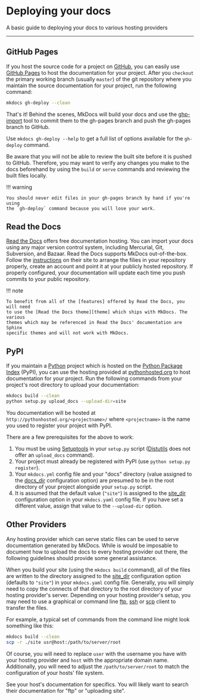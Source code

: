 # Deploying your docs

A basic guide to deploying your docs to various hosting providers

---

## GitHub Pages

If you host the source code for a project on [GitHub], you can easily use
[GitHub Pages] to host the documentation for your project. After you `checkout`
the primary working branch (usually `master`) of the git repository where you
maintain the source documentation for your project, run the following command:

```sh
mkdocs gh-deploy --clean
```

That's it! Behind the scenes, MkDocs will build your docs and use the [ghp-import]
tool to commit them to the gh-pages branch and push the gh-pages branch to
GitHub.

Use `mkdocs gh-deploy --help` to get a full list of options available for the
`gh-deploy` command.

Be aware that you will not be able to review the built site before it is pushed
to GitHub. Therefore, you may want to verify any changes you make to the docs
beforehand by using the `build` or `serve` commands and reviewing the built
files locally.

!!! warning

    You should never edit files in your gh-pages branch by hand if you're using
    the `gh-deploy` command because you will lose your work.



[GitHub]: https://github.com/
[GitHub Pages]: https://pages.github.com/
[ghp-import]: https://github.com/davisp/ghp-import

## Read the Docs

[Read the Docs][rtd] offers free documentation hosting. You can import your docs
using any major version control system, including Mercurial, Git, Subversion,
and Bazaar. Read the Docs supports MkDocs out-of-the-box. Follow the
[instructions] on their site to arrange the filies in your repository properly,
create an account and point it at your publicly hosted repository. If properly
configured, your documentation will update each time you push commits to your
public repository.

!!! note

    To benefit from all of the [features] offered by Read the Docs, you will need
    to use the [Read the Docs theme][theme] which ships with MkDocs. The various
    themes which may be referenced in Read the Docs' documentation are Sphinx
    specific themes and will not work with MkDocs.

[rtd]: https://readthedocs.org/
[instructions]: https://read-the-docs.readthedocs.org/en/latest/getting_started.html#in-markdown
[features]: http://read-the-docs.readthedocs.org/en/latest/features.html
[theme]: user-guide/styling-your-docs/#read-the-docs

## PyPI

If you maintain a [Python] project which is hosted on the [Python Package
Index][PyPI] (PyPI), you can use the hosting provided at [pythonhosted.org] to
host documentation for your project. Run the following commands from your
project's root directory to upload your documentation:

```sh
mkdocs build --clean
python setup.py upload_docs --upload-dir=site  
```

You documentation will be hosted at `http://pythonhosted.org/<projectname>/`
where `<projectname>` is the name you used to register your project with PyPI.

There are a few prerequisites for the above to work:

1. You must be using [Setuptools] in your `setup.py` script ([Distutils] does not
offer an `upload_docs` command).
2. Your project must already be registered with PyPI (use `python setup.py register`).
3. Your `mkdocs.yml` config file and your "docs" directory (value assigned to
the [docs_dir] configuration option) are presumed to be in the root directory of
your project alongside your `setup.py` script.
4. It is assumed that the default value (`"site"`) is assigned to the [site_dir]
configuration option in your `mkdocs.yaml` config file. If you have set a
different value, assign that value to the `--upload-dir` option.

[Python]: http://www.python.org/
[PyPI]: https://pypi.python.org/pypi
[pythonhosted.org]: http://pythonhosted.org/
[Setuptools]: http://pythonhosted.org/setuptools/
[Distutils]: https://docs.python.org/2/distutils/
[docs_dir]: configuration.md#docs_dir
[site_dir]: configuration.md#site_dir

## Other Providers

Any hosting provider which can serve static files can be used to serve
documentation generated by MkDocs. While is would be imposable to document how
to upload the docs to every hosting provider out there, the following guidelines
should provide some general assistance.

When you build your site (using the `mkdocs build` command), all of the files
are written to the directory assigned to the [site_dir] configuration option
(defaults to `"site"`) in your `mkdocs.yaml` config file. Generally, you will
simply need to copy the connects of that directory to the root directory of your
hosting provider's server. Depending on your hosting provider's setup, you may
need to use a graphical or command line [ftp], [ssh] or [scp] client to transfer
the files.

For example, a typical set of commands from the command line might look
something like this:

```sh
mkdocs build --clean
scp -r ./site usr@host:/path/to/server/root
```

Of course, you will need to replace `user` with the username you have with your
hosting provider and `host` with the appropriate domain name. Additionally, you
will need to adjust the `/path/to/server/root` to match the configuration of
your hosts' file system. 

[ftp]: https://en.wikipedia.org/wiki/File_Transfer_Protocol
[ssh]: https://en.wikipedia.org/wiki/Secure_Shell
[scp]: https://en.wikipedia.org/wiki/Secure_copy

See your host's documentation for specifics. You will likely want to search
their documentation for "ftp" or "uploading site".

